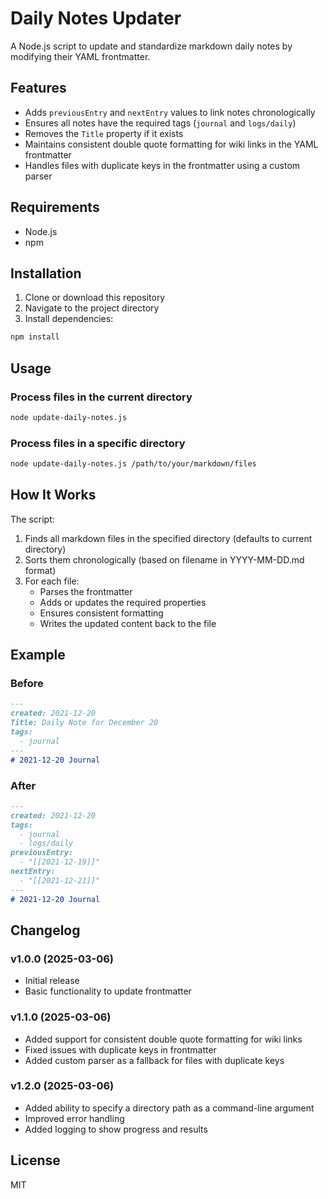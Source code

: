 # Daily Notes Updater

A Node.js script to update and standardize markdown daily notes by modifying their YAML frontmatter.

## Features

- Adds `previousEntry` and `nextEntry` values to link notes chronologically
- Ensures all notes have the required tags (`journal` and `logs/daily`)
- Removes the `Title` property if it exists
- Maintains consistent double quote formatting for wiki links in the YAML frontmatter
- Handles files with duplicate keys in the frontmatter using a custom parser

## Requirements

- Node.js
- npm

## Installation

1. Clone or download this repository
2. Navigate to the project directory
3. Install dependencies:

```bash
npm install
```

## Usage

### Process files in the current directory

```bash
node update-daily-notes.js
```

### Process files in a specific directory

```bash
node update-daily-notes.js /path/to/your/markdown/files
```

## How It Works

The script:

1. Finds all markdown files in the specified directory (defaults to current directory)
2. Sorts them chronologically (based on filename in YYYY-MM-DD.md format)
3. For each file:
   - Parses the frontmatter
   - Adds or updates the required properties
   - Ensures consistent formatting
   - Writes the updated content back to the file

## Example

### Before

```markdown
---
created: 2021-12-20
Title: Daily Note for December 20
tags:
  - journal
---
# 2021-12-20 Journal
```

### After

```markdown
---
created: 2021-12-20
tags:
  - journal
  - logs/daily
previousEntry:
  - "[[2021-12-19]]"
nextEntry:
  - "[[2021-12-21]]"
---
# 2021-12-20 Journal
```

## Changelog

### v1.0.0 (2025-03-06)

- Initial release
- Basic functionality to update frontmatter

### v1.1.0 (2025-03-06)

- Added support for consistent double quote formatting for wiki links
- Fixed issues with duplicate keys in frontmatter
- Added custom parser as a fallback for files with duplicate keys

### v1.2.0 (2025-03-06)

- Added ability to specify a directory path as a command-line argument
- Improved error handling
- Added logging to show progress and results

## License

MIT
